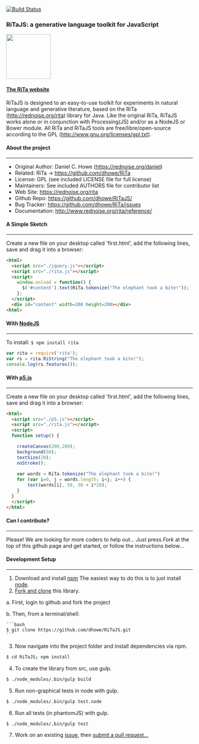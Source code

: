 [![Build Status](https://travis-ci.org/dhowe/RiTaJS.svg?branch=master)](https://travis-ci.org/dhowe/RiTaJS)

### RiTaJS: a generative language toolkit for JavaScript


<a href="https://rednoise.org/rita"><img height=120 src="https://rednoise.org/rita/img/RiTa-logo3.png"/></a>

#### [The RiTa website](http://rednoise.org/rita)

RiTaJS is designed to an easy-to-use toolkit for experiments 
in natural language and generative literature, based on the RiTa 
(http://rednoise.org/rita) library for Java. Like the original RiTa, RiTaJS 
works alone or in conjunction with Processing(JS) and/or as a NodeJS or Bower module.  All RiTa and RiTaJS tools
are free/libre/open-source according to the GPL (http://www.gnu.org/licenses/gpl.txt).



#### About the project
--------
* Original Author:   Daniel C. Howe (https://rednoise.org/daniel)
* Related:           RiTa -> https://github.com/dhowe/RiTa
* License: 			 GPL (see included LICENSE file for full license)
* Maintainers:       See included AUTHORS file for contributor list
* Web Site:          https://rednoise.org/rita
* Github Repo:       https://github.com/dhowe/RiTaJS/
* Bug Tracker:       https://github.com/dhowe/RiTa/issues
* Documentation:     http://www.rednoise.org/rita/reference/

#### A Simple Sketch
--------
Create a new file on your desktop called 'first.html', add the following lines, save and drag it into a browser:

```html
<html>
  <script src="./jquery.js"></script>
  <script src="./rita.js"></script>
  <script>
    window.onload = function() {
      $('#content').text(RiTa.tokenize("The elephant took a bite!"));
    };
  </script>
  <div id="content" width=200 height=200></div>
<html>
```

#### With [NodeJS](http://nodejs.org/)
--------
To install: `$ npm install rita`
 
```javascript
var rita = require('rita');
var rs = rita.RiString("The elephant took a bite!");
console.log(rs.features());
```

#### With [p5.js](http://p5js.org/)
--------
Create a new file on your desktop called 'first.html', add the following lines, save and drag it into a browser:

```html
<html>
  <script src="./p5.js"></script>
  <script src="./rita.js"></script>
  <script>
  function setup() {

    createCanvas(200,200);
    background(50);
    textSize(20);
    noStroke();
    
    var words = RiTa.tokenize("The elephant took a bite!")
    for (var i=0, j = words.length; i<j; i++) {
        text(words[i], 50, 50 + i*20);    
    }
  }
  </script>
</html>
```

#### Can I contribute?
--------
Please! We are looking for more coders to help out... Just press *Fork* at the top of this github page and get started, or follow the instructions below... 


#### Development Setup
--------
1. Download and install [npm](https://www.npmjs.org/) The easiest way to do this is to just install [node](http://nodejs.org/). 
2. [Fork and clone](https://help.github.com/articles/fork-a-repo) this library. 

  a. First, login to github and fork the project

  b. Then, from a terminal/shell: 
  
    ```bash
    $ git clone https://github.com/dhowe/RiTaJS.git
    ```
3. Now navigate into the project folder and install dependencies via npm. 

  ```bash
  $ cd RiTaJS; npm install
  ```
4. To create the library from src, use gulp.

  ```bash
  $ ./node_modules/.bin/gulp build
  ```
5. Run non-graphical tests in node with gulp.

  ```bash
  $ ./node_modules/.bin/gulp test.node
  ```
6. Run all tests (in phantomJS) with gulp.

  ```bash
  $ ./node_modules/.bin/gulp test
  ```
7. Work on an existing [issue](https://github.com/dhowe/RiTa/issues?q=is%3Aopen+is%3Aissue+label%3ARiTaJS), then [submit a pull request...](https://help.github.com/articles/creating-a-pull-request)
